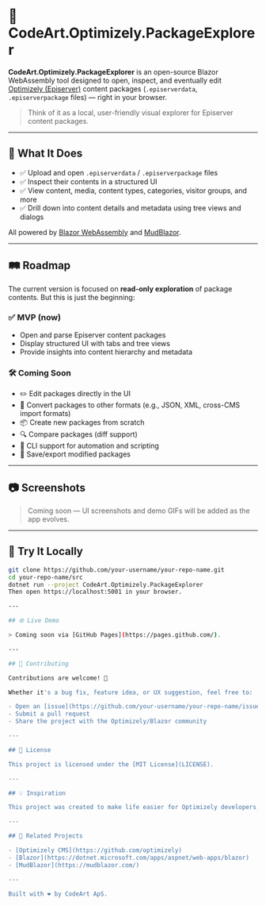 ﻿# 🧰 CodeArt.Optimizely.PackageExplorer

**CodeArt.Optimizely.PackageExplorer** is an open-source Blazor WebAssembly tool designed to open, inspect, and eventually edit [Optimizely (Episerver)](https://www.optimizely.com/) content packages (`.episerverdata`, `.episerverpackage` files) — right in your browser.

> Think of it as a local, user-friendly visual explorer for Episerver content packages.

---

## 🚀 What It Does

- ✅ Upload and open `.episerverdata` / `.episerverpackage` files  
- ✅ Inspect their contents in a structured UI  
- ✅ View content, media, content types, categories, visitor groups, and more  
- ✅ Drill down into content details and metadata using tree views and dialogs  

All powered by [Blazor WebAssembly](https://dotnet.microsoft.com/apps/aspnet/web-apps/blazor) and [MudBlazor](https://mudblazor.com/).

---

## 🛤 Roadmap

The current version is focused on **read-only exploration** of package contents. But this is just the beginning:

### ✅ MVP (now)
- Open and parse Episerver content packages
- Display structured UI with tabs and tree views
- Provide insights into content hierarchy and metadata

### 🛠 Coming Soon
- ✏️ Edit packages directly in the UI
- 🔁 Convert packages to other formats (e.g., JSON, XML, cross-CMS import formats)
- 📦 Create new packages from scratch
- 🔍 Compare packages (diff support)
- 🤖 CLI support for automation and scripting
- 💾 Save/export modified packages

---

## 📷 Screenshots

> Coming soon — UI screenshots and demo GIFs will be added as the app evolves.

---

## 🧪 Try It Locally

```bash
git clone https://github.com/your-username/your-repo-name.git
cd your-repo-name/src
dotnet run --project CodeArt.Optimizely.PackageExplorer
Then open https://localhost:5001 in your browser.

---

## 🌐 Live Demo

> Coming soon via [GitHub Pages](https://pages.github.com/).

---

## 🤝 Contributing

Contributions are welcome! 🎉

Whether it's a bug fix, feature idea, or UX suggestion, feel free to:

- Open an [issue](https://github.com/your-username/your-repo-name/issues)
- Submit a pull request
- Share the project with the Optimizely/Blazor community

---

## 📄 License

This project is licensed under the [MIT License](LICENSE).

---

## 💡 Inspiration

This project was created to make life easier for Optimizely developers, content editors, and system integrators who often work with `.episerverdata` files — but want better tooling to explore and manipulate them.

---

## 🔗 Related Projects

- [Optimizely CMS](https://github.com/optimizely)
- [Blazor](https://dotnet.microsoft.com/apps/aspnet/web-apps/blazor)
- [MudBlazor](https://mudblazor.com/)

---

Built with ❤️ by CodeArt ApS.
